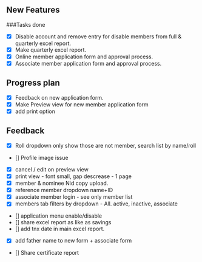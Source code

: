 ## New Features

###Tasks done
- [x] Disable account and remove entry for disable members from full & quarterly excel report.
- [x] Make quarterly excel report.
- [x] Online member application form and approval process.
- [x] Associate member application form and approval process.

## Progress plan

- [x] Feedback on new application form.
- [x] Make Preview view for new member application form
- [x] add print option

## Feedback
- [x] Roll dropdown only show those are not member, search list by name/roll
- [] Profile image issue
- [x] cancel / edit on preview view
- [x] print view - font small, gap descrease - 1 page
- [x] member & nominee Nid copy upload.
- [x] reference member dropdown name+ID
- [x] associate member login - see only member list
- [x] members tab filters by dropdown - All. active, inactive, associate
- [] application menu enable/disable
- [] share excel report as like as savings
- [] add tnx date in main excel report.
- [x] add father name to new form + associate form
- [] Share certificate report